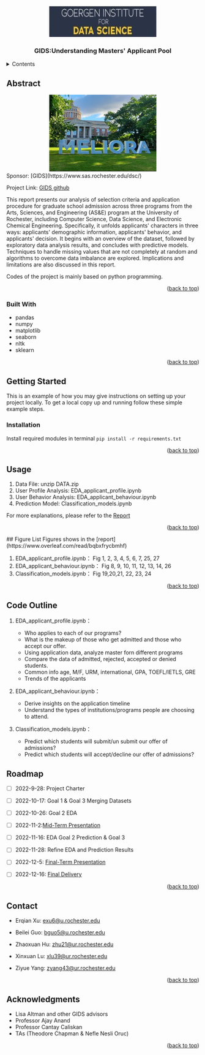 <!-- PROJECT LOGO -->
<div align="center">
  <a href="https://github.com/github_username/repo_name">
    <img src="images/gids.jpeg" alt="Logo" width="280" height="80">
  </a>

<h3 align="center">GIDS:Understanding Masters' Applicant Pool</h3>

  
</div>



<!-- TABLE OF CONTENTS -->
<details>
  <summary>Contents</summary>
  <ol>
    <li>
      <a href="#about-the-project">Abstract</a>
      <ul>
        <li><a href="#built-with">Built With</a></li>
      </ul>
    </li>
    <li>
      <a href="#getting-started">Getting Started</a>
      <ul>
        <li><a href="#prerequisites">Prerequisites</a></li>
        <li><a href="#installation">Installation</a></li>
      </ul>
    </li>
    <li><a href="#usage">Usage</a></li>
    <li><a href="#figure-list">Figure List</a></li>
    <li><a href="#code-outline">Code Outline</a></li>
    <li><a href="#roadmap">Roadmap</a></li>
    <li><a href="#contact">Contact</a></li>
    <li><a href="#acknowledgments">Acknowledgments</a></li>
  </ol>
</details>



<!-- ABOUT THE PROJECT -->
## Abstract

<div align="center">
  <a href="https://github.com/github_username/repo_name">
    <img src="images/gids2.jpg"  width="280" height="200">
  </a>
 
</div>
Sponsor: [GIDS](https://www.sas.rochester.edu/dsc/)

Project Link: [GIDS github](https://github.com/Egret-Lu/GIDS)

This report presents our analysis of selection criteria and application procedure for graduate school admission across three programs from the Arts, Sciences, and Engineering (AS&E) program at the University of Rochester, including Computer Science, Data Science, and Electronic Chemical Engineering. Specifically, it unfolds applicants' characters in three ways: applicants' demographic information, applicants' behavior, and applicants' decision. It begins with an overview of the dataset, followed by exploratory data analysis results, and concludes with predictive models. Techniques to handle missing values that are not completely at random and algorithms to overcome data imbalance are explored. Implications and limitations are also discussed in this report. 

Codes of the project is mainly based on python programming. 

<p align="right">(<a href="#readme-top">back to top</a>)</p>



### Built With
* pandas
* numpy
* matplotlib
* seaborn
* nltk
* sklearn
<p align="right">(<a href="#readme-top">back to top</a>)</p>


<!-- GETTING STARTED -->
## Getting Started

This is an example of how you may give instructions on setting up your project locally.
To get a local copy up and running follow these simple example steps.

<!-- Install modules -->
### Installation

Install required modules in terminal ```pip install -r requirements.txt```


<p align="right">(<a href="#readme-top">back to top</a>)</p>



<!-- USAGE EXAMPLES -->
## Usage
1. Data File: unzip DATA.zip
2. User Profile Analysis: EDA_applicant_profile.ipynb
3. User Behavior Analysis: EDA_applicant_behaviour.ipynb
4. Prediction Model: Classification_models.ipynb

For more explanations, please refer to the [Report](https://www.overleaf.com/read/bqbxfrycbmhf)

<p align="right">(<a href="#readme-top">back to top</a>)</p>
<!-- Figure -->
## Figure List
Figures shows in the [report](https://www.overleaf.com/read/bqbxfrycbmhf)

1. EDA_applicant_profile.ipynb： Fig 1, 2, 3, 4, 5, 6, 7, 25, 27
2. EDA_applicant_behaviour.ipynb： Fig 8, 9, 10, 11, 12, 13, 14, 26
3. Classification_models.ipynb： Fig 19,20,21, 22, 23, 24

<p align="right">(<a href="#readme-top">back to top</a>)</p>

<!-- outline -->
## Code Outline

1. EDA_applicant_profile.ipynb： 
  
    - Who applies to each of our programs? 
    - What is the makeup of those who get admitted and those who accept our offer.
    - Using application data, analyze master forn different programs
    - Compare the data of admitted, rejected, accepted or denied students.
    - Common info age, M/F, URM, international, GPA, TOEFL/IETLS, GRE
    - Trends of the applicants
    
2. EDA_applicant_behaviour.ipynb： 
  
    - Derive insights on the application timeline
    - Understand the types of institutions/programs people are choosing to attend.
    
    
3. Classification_models.ipynb： 
  
    - Predict which students will submit/un submit our offer of admissions?
    - Predict which students will accept/decline our offer of admissions?
    
<!-- ROADMAP -->
## Roadmap

- [ ] 2022-9-28: Project Charter
- [ ] 2022-10-17: Goal 1 & Goal 3 Merging Datasets
- [ ] 2022-10-26: Goal 2 EDA
- [ ] 2022-11-2:[Mid-Term Presentation](https://docs.google.com/presentation/d/1Yqd0spkCZES3Iia8LSHgBdiUbmiSxVwrGWw0FAfmaII/edit?usp=sharing)
- [ ] 2022-11-16: EDA Goal 2 Prediction & Goal 3
- [ ] 2022-11-28: Refine EDA and Prediction Results
- [ ] 2022-12-5: [Final-Term Presentation](https://docs.google.com/presentation/d/1fAGY39dlRlgnB0LcdUKl_IA3Eaj7grqB/edit?usp=sharing&ouid=103328889489861986880&rtpof=true&sd=true)
- [ ] 2022-12-16: [Final Delivery](https://docs.google.com/presentation/d/1fAGY39dlRlgnB0LcdUKl_IA3Eaj7grqB/edit?usp=sharing&ouid=103328889489861986880&rtpof=true&sd=true)




<p align="right">(<a href="#readme-top">back to top</a>)</p>




<!-- CONTACT -->
## Contact
- Erqian Xu: exu6@u.rochester.edu

- Beilei Guo: bguo5@u.rochester.edu

- Zhaoxuan Hu: zhu21@ur.rochester.edu

- Xinxuan Lu: xlu39@ur.rochester.edu

- Ziyue Yang: zyang43@ur.rochester.edu


<p align="right">(<a href="#readme-top">back to top</a>)</p>


<!-- ACKNOWLEDGMENTS -->
## Acknowledgments

* Lisa Altman and other GIDS advisors
* Professor Ajay Anand
* Professor Cantay Caliskan
* TAs (Theodore Chapman & Nefle Nesli Oruc)

<p align="right">(<a href="#readme-top">back to top</a>)</p>



<!-- MARKDOWN LINKS & IMAGES -->
<!-- https://www.markdownguide.org/basic-syntax/#reference-style-links -->
[contributors-shield]: https://img.shields.io/github/contributors/github_username/repo_name.svg?style=for-the-badge
[contributors-url]: https://github.com/github_username/repo_name/graphs/contributors
[forks-shield]: https://img.shields.io/github/forks/github_username/repo_name.svg?style=for-the-badge
[forks-url]: https://github.com/github_username/repo_name/network/members
[stars-shield]: https://img.shields.io/github/stars/github_username/repo_name.svg?style=for-the-badge
[stars-url]: https://github.com/github_username/repo_name/stargazers
[issues-shield]: https://img.shields.io/github/issues/github_username/repo_name.svg?style=for-the-badge
[issues-url]: https://github.com/github_username/repo_name/issues
[license-shield]: https://img.shields.io/github/license/github_username/repo_name.svg?style=for-the-badge
[license-url]: https://github.com/github_username/repo_name/blob/master/LICENSE.txt
[linkedin-shield]: https://img.shields.io/badge/-LinkedIn-black.svg?style=for-the-badge&logo=linkedin&colorB=555
[linkedin-url]: https://linkedin.com/in/linkedin_username
[product-screenshot]: images/screenshot.png
[Next.js]: https://img.shields.io/badge/next.js-000000?style=for-the-badge&logo=nextdotjs&logoColor=white
[Next-url]: https://nextjs.org/
[React.js]: https://img.shields.io/badge/React-20232A?style=for-the-badge&logo=react&logoColor=61DAFB
[React-url]: https://reactjs.org/
[Vue.js]: https://img.shields.io/badge/Vue.js-35495E?style=for-the-badge&logo=vuedotjs&logoColor=4FC08D
[Vue-url]: https://vuejs.org/
[Angular.io]: https://img.shields.io/badge/Angular-DD0031?style=for-the-badge&logo=angular&logoColor=white
[Angular-url]: https://angular.io/
[Svelte.dev]: https://img.shields.io/badge/Svelte-4A4A55?style=for-the-badge&logo=svelte&logoColor=FF3E00
[Svelte-url]: https://svelte.dev/
[Laravel.com]: https://img.shields.io/badge/Laravel-FF2D20?style=for-the-badge&logo=laravel&logoColor=white
[Laravel-url]: https://laravel.com
[Bootstrap.com]: https://img.shields.io/badge/Bootstrap-563D7C?style=for-the-badge&logo=bootstrap&logoColor=white
[Bootstrap-url]: https://getbootstrap.com
[JQuery.com]: https://img.shields.io/badge/jQuery-0769AD?style=for-the-badge&logo=jquery&logoColor=white
[JQuery-url]: https://jquery.com 
